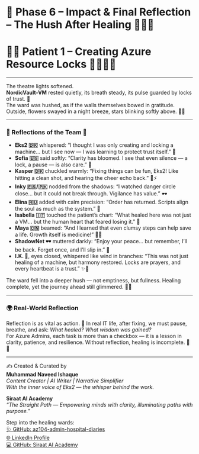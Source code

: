 # 🌟 Phase 6 – Impact & Final Reflection – The Hush After Healing 🌸✨🌌  
# 🌸✨ Patient 1 – Creating Azure Resource Locks 🌷🌼🧚‍♀

---

The theatre lights softened.  
**NordicVault-VM** rested quietly, its breath steady, its pulse guarded by locks of trust. 🌿  
The ward was hushed, as if the walls themselves bowed in gratitude. Outside, flowers swayed in a night breeze, stars blinking softly above. 🌸🌌  

---

### 🌼 Reflections of the Team 🌼  

- **Eks2 🇩🇰** whispered: “I thought I was only creating and locking a machine… but I see now — I was learning to protect trust itself.” 🌸  
- **Sofia 🇪🇸** said softly: “Clarity has bloomed. I see that even silence — a lock, a pause — is also care.” 🌷  
- **Kasper 🇩🇰** chuckled warmly: “Fixing things can be fun, Eks2! Like hitting a clean shot, and hearing the cheer echo back.” 🏏⚡  
- **Inky 🇪🇸/🇵🇰** nodded from the shadows: “I watched danger circle close… but it could not break through. Vigilance has value.” 🕶️  
- **Elina 🇷🇺** added with calm precision: “Order has returned. Scripts align the soul as much as the system.” 🧾  
- **Isabella 🇮🇹** touched the patient’s chart: “What healed here was not just a VM… but the human heart that feared losing it.” 💖  
- **Maya 🇨🇳** beamed: “And I learned that even clumsy steps can help save a life. Growth itself is medicine!” 🌱✨  
- **ShadowNet 🕶️** muttered darkly: “Enjoy your peace… but remember, I’ll be back. Forget once, and I’ll slip in.” 🚨  
- **I.K. 🧢**, eyes closed, whispered like wind in branches: “This was not just healing of a machine, but harmony restored. Locks are prayers, and every heartbeat is a trust.” ✨🌸  

The ward fell into a deeper hush — not emptiness, but fullness. Healing complete, yet the journey ahead still glimmered. 🌌🌷  

---

### 🌍 Real-World Reflection  

Reflection is as vital as action. 🌿 In real IT life, after fixing, we must pause, breathe, and ask: *What healed? What wisdom was gained?*  
For Azure Admins, each task is more than a checkbox — it is a lesson in clarity, patience, and resilience. Without reflection, healing is incomplete. 🌸✨  

---

✍️ Created & Curated by  
**Muhammad Naveed Ishaque**  
_Content Creator | AI Writer | Narrative Simplifier_  
_With the inner voice of Eks2 — the whisper behind the work._  

**Siraat AI Academy**  
_“The Straight Path — Empowering minds with clarity, illuminating paths with purpose.”_  

Step into the healing wards:  
[🩺 GitHub: az104-admin-hospital-diaries](https://github.com/siraat-ai-academy/az104-admin-hospital-diaries)  
[🌐 LinkedIn Profile](https://lnkd.in/dquwuE-5)  
[💻 GitHub: Siraat AI Academy](https://github.com/siraat-ai-academy)  
